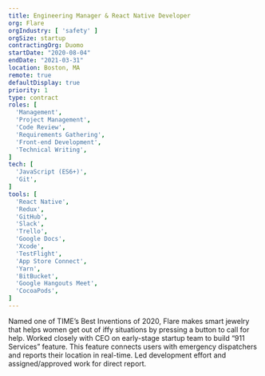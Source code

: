 ```yaml
---
title: Engineering Manager & React Native Developer
org: Flare
orgIndustry: [ 'safety' ]
orgSize: startup
contractingOrg: Duomo
startDate: "2020-08-04"
endDate: "2021-03-31"
location: Boston, MA
remote: true
defaultDisplay: true
priority: 1
type: contract
roles: [
  'Management',
  'Project Management',
  'Code Review',
  'Requirements Gathering',
  'Front-end Development',
  'Technical Writing',
]
tech: [
  'JavaScript (ES6+)',
  'Git',
]
tools: [
  'React Native',
  'Redux',
  'GitHub',
  'Slack',
  'Trello',
  'Google Docs',
  'Xcode',
  'TestFlight',
  'App Store Connect',
  'Yarn',
  'BitBucket',
  'Google Hangouts Meet',
  'CocoaPods',
]
---
```


Named one of TIME’s Best Inventions of 2020, Flare makes smart jewelry that helps women get out of iffy situations by pressing a button to call for help. Worked closely with CEO on early-stage startup team to build “911 Services” feature. This feature connects users with emergency dispatchers and reports their location in real-time. Led development effort and assigned/approved work for direct report.